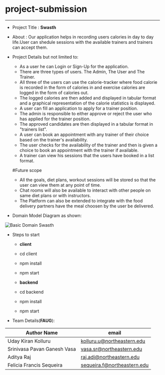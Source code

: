 # project-submission
----
- Project Title : **Swasth**

- About : Our application helps in recording users calories in day to day life.User can shedule sessions with the available trainers and trainers can accept them.
- Project Details but not limited to:
    - As a user he can Login or Sign-Up for the application.
    - There are three types of users. The Admin, The User and The Trainer.
    - All three of the users can use the calorie-tracker where food calorie is recorded in the form of calories in and exercise calories are logged in the       form of calories out.
    - The logged calories are then added and displayed in tabular format and a graphical representation of the calorie statistics is displayed.
    - A user can fill an application to apply for a trainer position.
    - The admin is responsible to either approve or reject the user who has applied for the trainer position.
    - The approved candidates are then displayed in a tabular format in "trainers list".
    - A user can book an appointment with any trainer of their choice based on the trainer's availability.
    - The user checks for the availability of the trainer and then is given a choice to book an appointment with the trainer if available.
    - A trainer can view his sessions that the users have booked in a list format.


    #Future scope
    
    - All the goals, diet plans, workout sessions will be stored so that the user can view them at any point of time.
    - Chat rooms will also be available to interact with other people on same diet plans or with instructors.
    - The Platform can also be extended to integrate with the food delivery partners have the meal choosen by the user be delivered.

- Domain Model Diagram as shown: 

![Basic Domain Swasth](https://user-images.githubusercontent.com/113540077/206390452-89468b32-78ed-4d26-b29f-e3f8777b172f.png)








- Steps to start

    - **client**
    - cd client
    - npm install
    - npm start

    - **backend**
    - cd backend
    - npm install
    - npm start


- Team Details(**FAUG**):

| **Author Name**             | **email**                  |
| --------------------------- | -------------------------- |
| Uday Kiran Kolluru          | kolluru.u@northeastern.edu |
| Srinivasa Pavan Ganesh Vasa | vasa.sr@northeastern.edu   |
| Aditya Raj                  | raj.adi@northeastern.edu   |
| Felicia Francis Sequeira    | sequeira.f@northeastern.edu|
